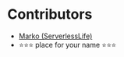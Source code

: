 # Contributors

 - [Marko (ServerlessLife)](https://twitter.com/ServerlessL)
 - ⭐⭐⭐ place for your name ⭐⭐⭐ 